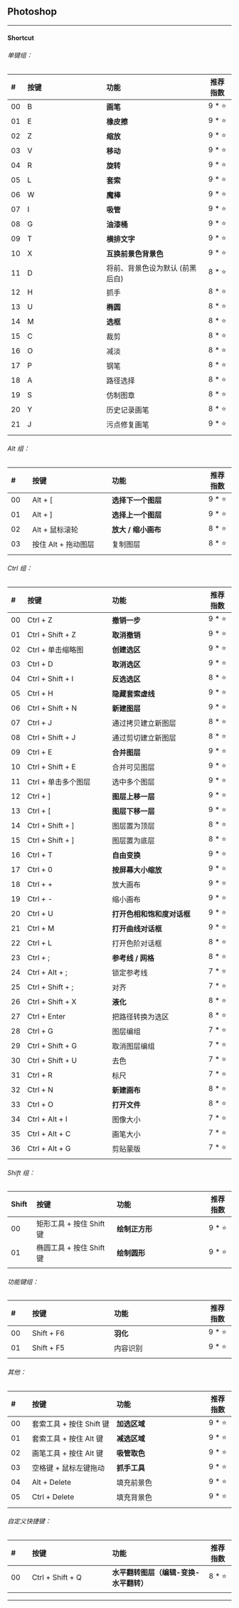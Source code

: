 ## Photoshop

---

#### Shortcut

###### 单键组：

| # | 按键 | 功能 | 推荐指数 |
| :--- | :--- | :--- | :---: |
| 00 | B | **画笔** | 9 * ⭐ |
| 01 | E | **橡皮擦** | 9 * ⭐ |
| 02 | Z | **缩放** | 9 * ⭐ |
| 03 | V | **移动** | 9 * ⭐ |
| 04 | R | **旋转** | 9 * ⭐ |
| 05 | L | **套索** | 9 * ⭐ |
| 06 | W | **魔棒** | 9 * ⭐ |
| 07 | I | **吸管** | 9 * ⭐ |
| 08 | G | **油漆桶** | 9 * ⭐ |
| 09 | T | **横排文字** | 9 * ⭐ |
| 10 | X | **互换前景色背景色** | 9 * ⭐ |
| 11 | D | 将前、背景色设为默认 (前黑后白) | 8 * ⭐ |
| 12 | H | 抓手 | 8 * ⭐ |
| 13 | U | **椭圆** | 8 * ⭐ |
| 14 | M | **选框** | 8 * ⭐ |
| 15 | C | 裁剪 | 8 * ⭐ |
| 16 | O | 减淡 | 8 * ⭐ |
| 17 | P | 钢笔 | 8 * ⭐ |
| 18 | A | 路径选择 | 8 * ⭐ |
| 19 | S | 仿制图章 | 8 * ⭐ |
| 20 | Y | 历史记录画笔 | 8 * ⭐ |
| 21 | J | 污点修复画笔 | 9 * ⭐ |
|  |<img width=400px/>|<img width=500px/>|<img width=100px/>|

###### Alt 组：

| # | 按键 | 功能 | 推荐指数 |
| :--- | :--- | :--- | :---: |
| 00 | Alt + [ | **选择下一个图层** | 9 * ⭐ |
| 01 | Alt + ] | **选择上一个图层** | 9 * ⭐ |
| 02 | Alt + 鼠标滚轮 | **放大 / 缩小画布** | 8 * ⭐ |
| 03 | 按住 Alt + 拖动图层 | 复制图层 | 8 * ⭐ |
|<img width=50px/>|<img width=400px/>|<img width=500px/>|<img width=100px/>|

###### Ctrl 组：

| # | 按键 | 功能 | 推荐指数 |
| :--- | :--- | :--- | :---: |
| 00 | Ctrl + Z | **撤销一步** | 9 * ⭐ |
| 01 | Ctrl + Shift + Z | **取消撤销** | 9 * ⭐ |
| 02 | Ctrl + 单击缩略图 | **创建选区** | 9 * ⭐ |
| 03 | Ctrl + D | **取消选区** | 9 * ⭐ |
| 04 | Ctrl + Shift + I | **反选选区** | 8 * ⭐ |
| 05 | Ctrl + H | **隐藏套索虚线** | 9 * ⭐ |
| 06 | Ctrl + Shift + N | **新建图层** | 9 * ⭐ |
| 07 | Ctrl + J | 通过拷贝建立新图层 | 8 * ⭐ |
| 08 | Ctrl + Shift + J | 通过剪切建立新图层 | 8 * ⭐ |
| 09 | Ctrl + E | **合并图层** | 9 * ⭐ |
| 10 | Ctrl + Shift + E | 合并可见图层 | 9 * ⭐ |
| 11 | Ctrl + 单击多个图层 | 选中多个图层 | 9 * ⭐ |
| 12 | Ctrl + ] | **图层上移一层** | 9 * ⭐ |
| 13 | Ctrl + [ | **图层下移一层** | 9 * ⭐ |
| 14 | Ctrl + Shift + ] | 图层置为顶层 | 8 * ⭐ |
| 15 | Ctrl + Shift + ] | 图层置为底层 | 8 * ⭐ |
| 16 | Ctrl + T | **自由变换** | 9 * ⭐ |
| 17 | Ctrl + 0 | **按屏幕大小缩放** | 9 * ⭐ |
| 18 | Ctrl + + | 放大画布 | 9 * ⭐ |
| 19 | Ctrl + - | 缩小画布 | 9 * ⭐ | 
| 20 | Ctrl + U | **打开色相和饱和度对话框** | 9 * ⭐ |
| 21 | Ctrl + M | **打开曲线对话框** | 9 * ⭐ |
| 22 | Ctrl + L | 打开色阶对话框 | 8 * ⭐ |
| 23 | Ctrl + ; | **参考线 / 网格** | 8 * ⭐ |
| 24 | Ctrl + Alt + ; | 锁定参考线 | 7 * ⭐ |
| 25 | Ctrl + Shift + ; | 对齐 | 7 * ⭐ |
| 26 | Ctrl + Shift + X | **液化** | 8 * ⭐ |
| 27 | Ctrl + Enter | 把路径转换为选区 | 8 * ⭐ |
| 28 | Ctrl + G | 图层编组 | 7 * ⭐ |
| 29 | Ctrl + Shift + G | 取消图层编组 | 7 * ⭐ |
| 30 | Ctrl + Shift + U | 去色 | 7 * ⭐ |
| 31 | Ctrl + R | 标尺 | 7 * ⭐ |
| 32 | Ctrl + N | **新建画布** | 8 * ⭐ |
| 33 | Ctrl + O | **打开文件** | 8 * ⭐ |
| 34 | Ctrl + Alt + I | 图像大小 | 7 * ⭐ |
| 35 | Ctrl + Alt + C | 画笔大小 | 7 * ⭐ |
| 36 | Ctrl + Alt + G | 剪贴蒙版 | 7 * ⭐ |
| |<img width=400px/>|<img width=500px/>|<img width=100px/>|

###### Shift 组：

| Shift | 按键 | 功能 | 推荐指数 |
| :--- | :--- | :--- | :---: |
| 00 | 矩形工具 + 按住 Shift 键 | **绘制正方形** | 9 * ⭐ |
| 01 | 椭圆工具 + 按住 Shift 键 | **绘制圆形** | 9 * ⭐ |
|<img width=50px/>|<img width=400px/>|<img width=500px/>|<img width=100px/>|

###### 功能键组：

| # | 按键 | 功能 | 推荐指数 |
| :--- | :--- | :--- | :---: |
| 00 | Shift + F6 | **羽化** | 9 * ⭐ |
| 01 | Shift + F5 | 内容识别 | 9 * ⭐ |
|<img width=50px/>|<img width=400px/>|<img width=500px/>|<img width=100px/>|

###### 其他：

| # | 按键 | 功能 | 推荐指数 |
| :--- | :--- | :--- | :---: |
| 00 | 套索工具 + 按住 Shift 键 | **加选区域** | 9 * ⭐ |
| 01 | 套索工具 + 按住 Alt 键 | **减选区域** | 9 * ⭐ |
| 02 | 画笔工具 + 按住 Alt 键 | **吸管取色** | 9 * ⭐ |
| 03 | 空格键 + 鼠标左键拖动 | **抓手工具** | 9 * ⭐ |
| 04 | Alt + Delete | 填充前景色 | 9 * ⭐ |
| 05 | Ctrl + Delete | 填充背景色 | 9 * ⭐ |
|<img width=50px/>|<img width=400px/>|<img width=500px/>|<img width=100px/>|

###### 自定义快捷键：

| # | 按键 | 功能 | 推荐指数 |
| :--- | :--- | :--- | :---: |
| 00 | Ctrl + Shift + Q | **水平翻转图层（编辑-变换-水平翻转）** | 8 * ⭐ |
|<img width=50px/>|<img width=400px/>|<img width=500px/>|<img width=100px/>|

---





